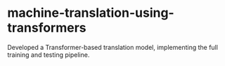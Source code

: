 # machine-translation-using-transformers
Developed a Transformer-based translation model, implementing the full training and testing pipeline.
